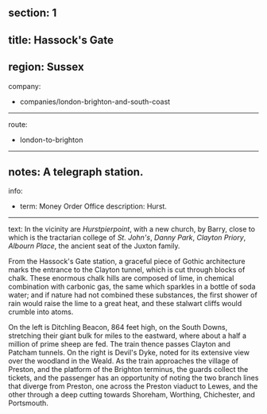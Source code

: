 section: 1
----
title: Hassock's Gate
----
region: Sussex
----
company:
- companies/london-brighton-and-south-coast
----
route:
- london-to-brighton
----
notes: A telegraph station.
----
info:
- term: Money Order Office
  description: Hurst.
----
text: In the vicinity are *Hurstpierpoint*, with a new church, by Barry, close to which is the tractarian college of *St. John's*, *Danny Park*, *Clayton Priory*, *Albourn Place*, the ancient seat of the Juxton family.

From the Hassock's Gate station, a graceful piece of Gothic architecture marks the entrance to the Clayton tunnel, which is cut through blocks of chalk. These enormous chalk hills are composed of lime, in chemical combination with carbonic gas, the same which sparkles in a bottle of soda water; and if nature had not combined these substances, the first shower of rain would raise the lime to a great heat, and these stalwart cliffs would crumble into atoms.

On the left is Ditchling Beacon, 864 feet high, on the South Downs, stretching their giant bulk for miles to the eastward, where about a half a million of prime sheep are fed. The train thence passes Clayton and Patcham tunnels. On the right is Devil's Dyke, noted for its extensive view over the woodland in the Weald. As the train approaches the village of Preston, and the platform of the Brighton terminus, the guards collect the tickets, and the passenger has an opportunity of noting the two branch lines that diverge from Preston, one across the Preston viaduct to Lewes, and the other through a deep cutting towards Shoreham, Worthing, Chichester, and Portsmouth.
